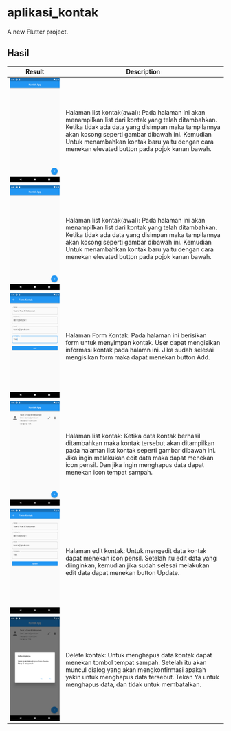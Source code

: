 # aplikasi_kontak

A new Flutter project.

## Hasil 
| Result | Description |
| --- | --- |
| <img src="images/01.png" width="600"> | Halaman list kontak(awal): Pada halaman ini akan menampilkan list dari kontak yang telah ditambahkan. Ketika tidak ada data yang disimpan maka tampilannya akan kosong seperti gambar dibawah ini. Kemudian Untuk menambahkan kontak baru yaitu dengan cara menekan elevated button pada pojok kanan bawah. |
| <img src="images/01.png" width="600"> | Halaman list kontak(awal): Pada halaman ini akan menampilkan list dari kontak yang telah ditambahkan. Ketika tidak ada data yang disimpan maka tampilannya akan kosong seperti gambar dibawah ini. Kemudian Untuk menambahkan kontak baru yaitu dengan cara menekan elevated button pada pojok kanan bawah. |
| <img src="images/02.png" width="600"> | Halaman Form Kontak: Pada halaman ini berisikan form untuk menyimpan kontak. User dapat mengisikan informasi kontak pada halamn ini. Jika sudah selesai mengisikan form maka dapat menekan button Add. |
| <img src="images/03.png" width="600"> | Halaman list kontak: Ketika data kontak berhasil ditambahkan maka kontak tersebut akan ditampilkan pada halaman list kontak seperti gambar dibawah ini. Jika ingin melakukan edit data maka dapat menekan icon pensil. Dan jika ingin menghapus data dapat menekan icon tempat sampah. |
| <img src="images/04.png" width="600"> | Halaman edit kontak: Untuk mengedit data kontak dapat menekan icon pensil. Setelah itu edit data yang diinginkan, kemudian jika sudah selesai melakukan edit data dapat menekan button Update.  |
| <img src="images/05.png" width="600"> | Delete kontak: Untuk menghapus data kontak dapat menekan tombol tempat sampah. Setelah itu akan muncul dialog yang akan mengkonfirmasi apakah yakin untuk menghapus data tersebut. Tekan Ya untuk menghapus data, dan tidak untuk membatalkan. |